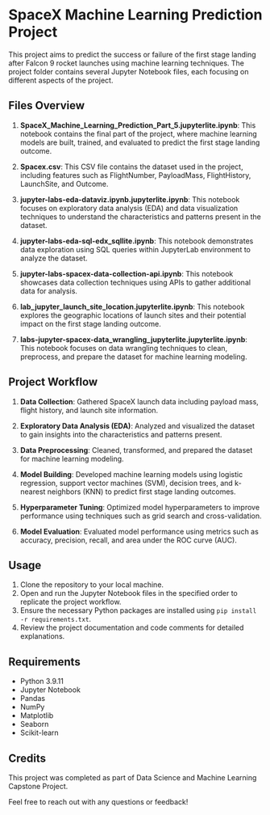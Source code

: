 # SpaceX Machine Learning Prediction Project

This project aims to predict the success or failure of the first stage landing after Falcon 9 rocket launches using machine learning techniques. The project folder contains several Jupyter Notebook files, each focusing on different aspects of the project.

## Files Overview

1. **SpaceX_Machine_Learning_Prediction_Part_5.jupyterlite.ipynb**: This notebook contains the final part of the project, where machine learning models are built, trained, and evaluated to predict the first stage landing outcome.

2. **Spacex.csv**: This CSV file contains the dataset used in the project, including features such as FlightNumber, PayloadMass, FlightHistory, LaunchSite, and Outcome.

3. **jupyter-labs-eda-dataviz.ipynb.jupyterlite.ipynb**: This notebook focuses on exploratory data analysis (EDA) and data visualization techniques to understand the characteristics and patterns present in the dataset.

4. **jupyter-labs-eda-sql-edx_sqllite.ipynb**: This notebook demonstrates data exploration using SQL queries within JupyterLab environment to analyze the dataset.

5. **jupyter-labs-spacex-data-collection-api.ipynb**: This notebook showcases data collection techniques using APIs to gather additional data for analysis.

6. **lab_jupyter_launch_site_location.jupyterlite.ipynb**: This notebook explores the geographic locations of launch sites and their potential impact on the first stage landing outcome.

7. **labs-jupyter-spacex-data_wrangling_jupyterlite.jupyterlite.ipynb**: This notebook focuses on data wrangling techniques to clean, preprocess, and prepare the dataset for machine learning modeling.

## Project Workflow

1. **Data Collection**: Gathered SpaceX launch data including payload mass, flight history, and launch site information.

2. **Exploratory Data Analysis (EDA)**: Analyzed and visualized the dataset to gain insights into the characteristics and patterns present.

3. **Data Preprocessing**: Cleaned, transformed, and prepared the dataset for machine learning modeling.

4. **Model Building**: Developed machine learning models using logistic regression, support vector machines (SVM), decision trees, and k-nearest neighbors (KNN) to predict first stage landing outcomes.

5. **Hyperparameter Tuning**: Optimized model hyperparameters to improve performance using techniques such as grid search and cross-validation.

6. **Model Evaluation**: Evaluated model performance using metrics such as accuracy, precision, recall, and area under the ROC curve (AUC).

## Usage

1. Clone the repository to your local machine.
2. Open and run the Jupyter Notebook files in the specified order to replicate the project workflow.
3. Ensure the necessary Python packages are installed using `pip install -r requirements.txt`.
4. Review the project documentation and code comments for detailed explanations.

## Requirements

- Python 3.9.11
- Jupyter Notebook
- Pandas
- NumPy
- Matplotlib
- Seaborn
- Scikit-learn

## Credits

This project was completed as part of Data Science and Machine Learning Capstone Project.

Feel free to reach out with any questions or feedback!
